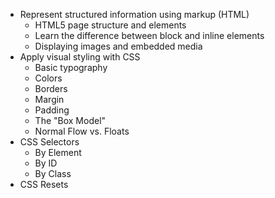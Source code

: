 * Represent structured information using markup (HTML)
  * HTML5 page structure and elements
  * Learn the difference between block and inline elements
  * Displaying images and embedded media
* Apply visual styling with CSS
  * Basic typography
  * Colors
  * Borders
  * Margin
  * Padding
  * The "Box Model"
  * Normal Flow vs. Floats
* CSS Selectors
  * By Element
  * By ID
  * By Class
* CSS Resets 




